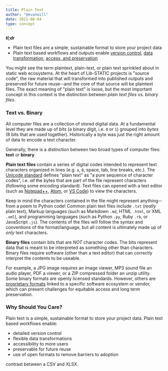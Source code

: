 ```yaml
---
title: Plain Text
author: "@evanwill"
date: 2021-08-04
type: concept
---
```


***tl;dr***

- Plain text files are a simple, sustainable format to store your project data
- Plain text based workflows and outputs enable [version control](/concepts/version-control), [data transformation](/concepts/data), [access, and preservation](https://lib-static.onrender.com/concepts/publicationpreservation)

You might see the term plaintext, plain-text, or plain text sprinkled about in static web ecosystems. At the heart of Lib-STATIC projects is "source code", the raw material that will transformed into published outputs and preserved for future reuse--and the core of that source will be plaintext files. The exact meaning of "plain text" is loose, but the most important concept in this context is the distinction between *plain text files* vs. *binary files*.

### Text vs. Binary

All computer files are a collection of stored digital data. At a fundamental level they are made up of *bits* (a binary digit, i.e. `0` or `1`) grouped into *bytes* (8 bits that are used together). Historically a byte was just the right amount of data to encode a text character.

Generally, there is a distinction between two broad types of computer files: **text** or **binary**.

**Plain text files** contain a series of digital codes intended to represent text characters organized in lines (e.g. `a`, `B`, space, tab, line breaks, etc.). The [Unicode standard](https://www.unicode.org/) defines "plain text" as "a pure sequence of character codes", i.e. *all* the bytes that are part of the file represent characters (following some encoding standard). Text files can opened with a text editor (such as [Notepad++](https://notepad-plus-plus.org/), [Atom](https://atom.io/), or [VS Code](https://code.visualstudio.com/)) to view the characters.

Keep in mind the characters contained in the file might represent anything--from a poem to Python code! Common plain text files include `.txt` (*really* plain text), Markup languages (such as Markdown `.md`, HTML `.html`, or XML `.xml`), and programming languages (such as Python `.py`, Ruby `.rb`, or JavaScript `.js`). The contents of the files will follow the syntax and conventions of the format/language, but all content is ultimately made up of *only* text characters.

**Binary files** contain bits that are *NOT* character codes. The bits represent data that is meant to be interpreted as something other than characters. Binary files require software (other than a text editor) that can correctly interpret the contents to be useable.

For example, a JPG image requires an image viewer, MP3 sound file an audio player, PDF a viewer, or a ZIP compressed folder an unzip utility.
Some binary formats are openly licensed standards. However, others are [proprietary formats](https://en.wikipedia.org/wiki/Proprietary_software) linked to a specific software ecosystem or vendor, which can present challenges for equitable access and long term preservation.  

### Why Should You Care?

Plain text is a simple, sustainable format to store your project data. Plain text based workflows enable:

- detailed version control
- flexible data transformations
- accessibility to more users
- preservable for future reuse
- use of open formats to remove barriers to adoption

contrast between a CSV and XLSX.